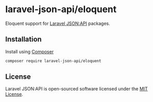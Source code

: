 # laravel-json-api/eloquent

Eloquent support for [Laravel JSON:API](https://laraveljsonapi.io) packages.

## Installation

Install using [Composer](https://getcomposer.org)

```bash
composer require laravel-json-api/eloquent
```

## License

Laravel JSON:API is open-sourced software licensed under the [MIT License](./LICENSE).
